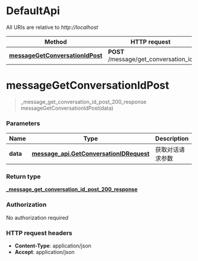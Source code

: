 # DefaultApi

All URIs are relative to *http://localhost*

| Method | HTTP request | Description |
|------------- | ------------- | -------------|
| [**messageGetConversationIdPost**](DefaultApi.md#messageGetConversationIdPost) | **POST** /message/get_conversation_id |  |


<a name="messageGetConversationIdPost"></a>
# **messageGetConversationIdPost**
> _message_get_conversation_id_post_200_response messageGetConversationIdPost(data)



### Parameters

|Name | Type | Description  | Notes |
|------------- | ------------- | ------------- | -------------|
| **data** | [**message_api.GetConversationIDRequest**](../Models/message_api.GetConversationIDRequest.md)| 获取对话请求参数 | |

### Return type

[**_message_get_conversation_id_post_200_response**](../Models/_message_get_conversation_id_post_200_response.md)

### Authorization

No authorization required

### HTTP request headers

- **Content-Type**: application/json
- **Accept**: application/json

